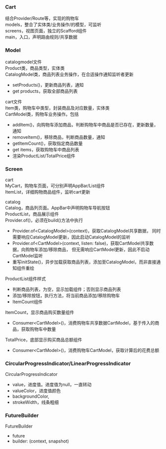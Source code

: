 ### Cart
结合Provider/Route等，实现的购物车  
models，整合了实体类/业务操作/的模型，可监听  
screens，视图页面，独立的Scafford组件  
main，入口，声明路由规则/共享数据

### Model
catalogmodel文件  
Product类，商品类型，实体类  
CatalogModel类，商品列表业务操作，在合适操作通知监听者更新
- setProducts()，更新商品列表，通知
- get products，获取全部商品列表

cart文件  
Item类，购物车中类型，封装商品及对应数量，实体类  
CartModel类，购物车业务操作。包括  
- addItem()，向购物车添加商品，判断购物车中商品是否已存在，更新数量，通知
- removeItem()，移除商品，判断商品数量，通知
- getItemCount()，获取指定商品数量
- get items，获取购物车中商品列表
- 渲染ProductList/TotalPrice组件

### Screen
cart  
MyCart，购物车页面，可分别声明AppBar/List组件  
ItemList，详细购物商品组件，监听cart更新

catalog  
Catalog，商品列页面。AppBar中声明购物车导航按钮  
ProductList，商品展示组件  
Provider.of()，必须在build()方法中执行
- Provider.of\<CatalogModel\>(context)，获取CatalogModel共享数据，
同时需要响应CatalogModel更新，因此启动CatalogModel的监听
- Provider.of\<CartModel\>(context, listen: false)，获取CartModel共享数据，向购物车添加/移除商品，
但无需响应CartModel更新，因此不启动CartModel监听
- 重写initState()，异步加载获取商品列表，添加至CatalogModel，而非直接通知组件重绘

ProductList组件样式
- 判断商品列表，为空，显示加载组件；否则显示商品列表
- 添加/移除按钮，执行方法，将当前商品添加/移除购物车
- ItemCount组件

ItemCount，显示商品购买数量组件
- Consumer\<CartModel\>()，消费购物车共享数据CartModel，基于传入的商品，获取购物车中数量

TotalPrice，底部显示购买商品总额组件
- Consumer\<CartModel\>()，消费购物车CartModel，获取计算后的花费总额

### CircularProgressIndicator/LinearProgressIndicator
CircularProgressIndicator
- value，进度值。进度值为null，一直转动
- valueColor，进度值颜色
- backgroundColor,
- strokeWidth，线条粗细

### FutureBuilder
FutureBuilder
- future
- builder: (context, snapshot)



